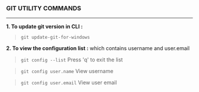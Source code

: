 ### GIT UTILITY COMMANDS
---
**1. To update git version in CLI :**
>```git update-git-for-windows```

**2. To view the configuration list :** 
which contains username and user.email
>```git config --list```
Press 'q' to exit the list

>```git config user.name```
View username

>```git config user.email```
View user email





